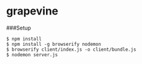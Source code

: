 # grapevine

###Setup

`$ npm install`  
`$ npm install -g browserify nodemon`  
`$ browserify client/index.js -o client/bundle.js`  
`$ nodemon server.js`  
